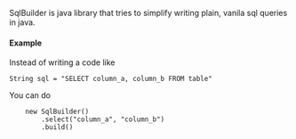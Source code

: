 SqlBuilder is java library that tries to simplify writing plain, vanila sql queries in java.

#### Example
Instead of writing a code like
```
String sql = "SELECT column_a, column_b FROM table"
```
You can do
```
    new SqlBuilder()
        .select("column_a", "column_b")
        .build()
```

